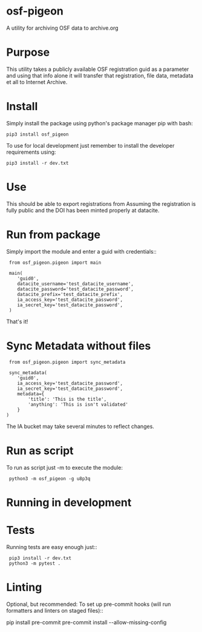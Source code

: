 
osf-pigeon
========================

A utility for archiving OSF data to archive.org  


Purpose
============

This utility takes a publicly available OSF registration guid as a parameter and using that info alone it will transfer
that registration, file data, metadata et all to Internet Archive.

Install
============

Simply install the package using python's package manager pip with bash:
 
```
pip3 install osf_pigeon
```

 
To use for local development just remember to install the developer requirements using:

```
pip3 install -r dev.txt
```


Use
============

This should be able to export registrations from 
Assuming the registration is fully public and the DOI has been minted properly at datacite. 


Run from package
============

Simply import the module and enter a guid with credentials::

```
 from osf_pigeon.pigeon import main

 main(
    'guid0',
    datacite_username='test_datacite_username',
    datacite_password='test_datacite_password',
    datacite_prefix='test_datacite_prefix',
    ia_access_key='test_datacite_password',
    ia_secret_key='test_datacite_password',
 )
```
That's it!


Sync Metadata without files
============

```
 from osf_pigeon.pigeon import sync_metadata

 sync_metadata(
    'guid0',
    ia_access_key='test_datacite_password',
    ia_secret_key='test_datacite_password',
    metadata={
        'title': 'This is the title',
        'anything': 'This is isn't validated'
    }
)
```

The IA bucket may take several minutes to reflect changes.

Run as script
============

To run as script just -m to execute the module:
```
 python3 -m osf_pigeon -g u8p3q 
```

Running in development
========================


Tests
============

Running tests are easy enough just::
```
 pip3 install -r dev.txt
 python3 -m pytest . 
```


Linting
============


Optional, but recommended: To set up pre-commit hooks (will run
formatters and linters on staged files)::

 pip install pre-commit
 pre-commit install --allow-missing-config